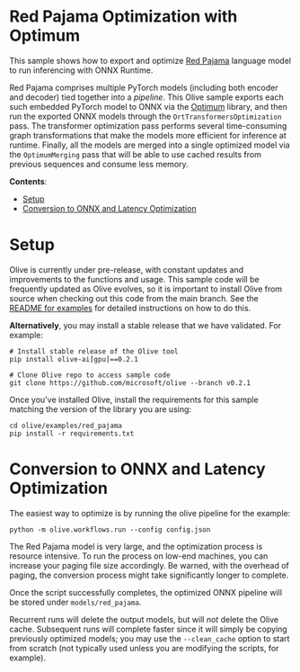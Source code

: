 # Red Pajama Optimization with Optimum <!-- omit in toc -->

This sample shows how to export and optimize [Red Pajama](https://huggingface.co/togethercomputer/RedPajama-INCITE-Base-3B-v1) language model to run inferencing with ONNX Runtime.

Red Pajama comprises multiple PyTorch models (including both encoder and decoder) tied together into a *pipeline*. This Olive sample exports each such embedded PyTorch model to ONNX via the [Optimum](https://huggingface.co/docs/optimum/onnxruntime/overview) library, and then run the exported ONNX models through the `OrtTransformersOptimization` pass. The transformer optimization pass performs several time-consuming graph transformations that make the models more efficient for inference at runtime. Finally, all the models are merged into a single optimized model via the `OptimumMerging` pass that will be able to use cached results from previous sequences and consume less memory.

**Contents**:
- [Setup](#setup)
- [Conversion to ONNX and Latency Optimization](#conversion-to-onnx-and-latency-optimization)

# Setup

Olive is currently under pre-release, with constant updates and improvements to the functions and usage. This sample code will be frequently updated as Olive evolves, so it is important to install Olive from source when checking out this code from the main branch. See the [README for examples](https://github.com/microsoft/Olive/blob/main/examples/README.md#important) for detailed instructions on how to do this.

**Alternatively**, you may install a stable release that we have validated. For example:
```
# Install stable release of the Olive tool
pip install olive-ai[gpu]==0.2.1

# Clone Olive repo to access sample code
git clone https://github.com/microsoft/olive --branch v0.2.1
```
Once you've installed Olive, install the requirements for this sample matching the version of the library you are using:
```
cd olive/examples/red_pajama
pip install -r requirements.txt
```

# Conversion to ONNX and Latency Optimization

The easiest way to optimize is by running the olive pipeline for the example:
```
python -m olive.workflows.run --config config.json
```
The Red Pajama model is very large, and the optimization process is resource intensive. To run the process on low-end machines, you can increase your paging file size accordingly. Be warned, with the overhead of paging, the conversion process might take significantly longer to complete.

Once the script successfully completes, the optimized ONNX pipeline will be stored under `models/red_pajama`.

Recurrent runs will delete the output models, but will *not* delete the Olive cache. Subsequent runs will complete faster since it will simply be copying previously optimized models; you may use the `--clean_cache` option to start from scratch (not typically used unless you are modifying the scripts, for example).
